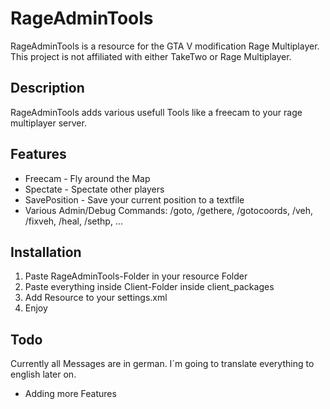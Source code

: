 # RageAdminTools

RageAdminTools is a resource for the GTA V modification Rage Multiplayer.
This project is not affiliated with either TakeTwo or Rage Multiplayer.

## Description

RageAdminTools adds various usefull Tools like a freecam to your rage multiplayer server.

## Features

* Freecam - Fly around the Map
* Spectate - Spectate other players
* SavePosition - Save your current position to a textfile
* Various Admin/Debug Commands: /goto, /gethere, /gotocoords, /veh, /fixveh, /heal, /sethp, ...

## Installation

1. Paste RageAdminTools-Folder in your resource Folder
2. Paste everything inside Client-Folder inside client_packages
3. Add Resource to your settings.xml
4. Enjoy

## Todo

Currently all Messages are in german.
I´m going to translate everything to english later on.
* Adding more Features
